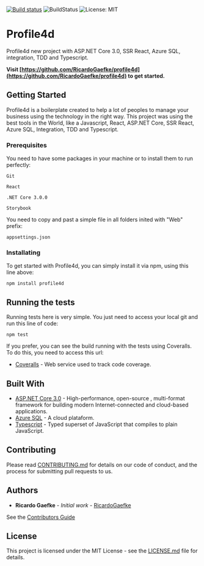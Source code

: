 [![Build status](https://dev.azure.com/ricardogaefke/Profile4D/_apis/build/status/dev-WebSite)](https://dev.azure.com/ricardogaefke/Profile4D/_build/latest?definitionId=15)
![BuildStatus](https://dev.azure.com/ricardogaefke/Profile4D/_apis/build/status/dev-WebSite)
![License: MIT](https://img.shields.io/badge/License-MIT-yellow.svg)

# Profile4d

Profile4d new project with ASP.NET Core 3.0, SSR React, Azure SQL, integration, TDD and Typescript.

**Visit [https://github.com/RicardoGaefke/profile4d](https://github.com/RicardoGaefke/profile4d) to get started.**

## Getting Started

Profile4d is a boilerplate created to help a lot of peoples to manage your business using the technology in the right way. This project was using the best tools in the World, like a Javascript, React, ASP.NET Core, SSR React, Azure SQL, Integration, TDD and Typescript.

### Prerequisites

You need to have some packages in your machine or to install them to run perfectly:

```
Git

React

.NET Core 3.0.0

Storybook
```
You need to copy and past a simple file in all folders inited with "Web" prefix:
```
appsettings.json
```

### Installating

To get started with Profile4d, you can simply install it via npm, using this line above:
```
npm install profile4d
```

## Running the tests

Running tests here is very simple. You just need to access your local git and run this line of code:
```
npm test
```
If you prefer, you can see the build running with the tests using Coveralls. To do this, you need to access this url:

* [Coveralls](https://coveralls.io/github/RicardoGaefke/profile4d) - Web service used to track code coverage.

<!--### Break down into end to end tests

Explain what these tests test and why

```
Give an example
```

### And coding style tests

Explain what these tests test and why

```
Give an example
```

## Deployment

Add additional notes about how to deploy this on a live system

-->

## Built With

* [ASP.NET Core 3.0](https://docs.microsoft.com/pt-br/aspnet/core/?view=aspnetcore-3.0) - High-performance, open-source , multi-format framework for building modern Internet-connected and cloud-based applications.
* [Azure SQL](https://docs.microsoft.com/pt-br/azure/) - A cloud plataform.
* [Typescript](https://www.typescriptlang.org/) - Typed superset of JavaScript that compiles to plain JavaScript.

## Contributing

Please read [CONTRIBUTING.md](https://github.com/RicardoGaefke/profile4d/blob/master/CONTRIBUITING) for details on our code of conduct, and the process for submitting pull requests to us.

<!--
## Versioning

We use [SemVer](http://semver.org/) for versioning. For the versions available, see the [tags on this repository](https://github.com/your/project/tags).
--> 

## Authors

* **Ricardo Gaefke** - *Initial work* - [RicardoGaefke](https://github.com/RicardoGaefke)

See the [Contributors Guide](https://github.com/RicardoGaefke/profile4d/blob/master/CONTRIBUITING)

## License

This project is licensed under the MIT License - see the [LICENSE.md](https://github.com/RicardoGaefke/profile4d/blob/master/LICENSE) file for details.


